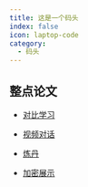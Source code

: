 ```yaml
---
title: 这是一个码头
index: false
icon: laptop-code
category:
  - 码头
---
```


## 整点论文

- [对比学习](markdown.md)

- [视频对话](page.md)

- [炼丹](disable.md)

- [加密展示](encrypt.md)